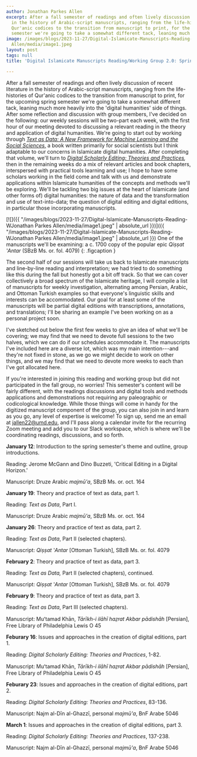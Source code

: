 ```yaml
---
author: Jonathan Parkes Allen
excerpt: After a fall semester of readings and often lively discussion of recent literature
  in the history of Arabic-script manuscripts, ranging from the life-histories of
  Qur'anic codices to the transition from manuscript to print, for the upcoming spring
  semester we're going to take a somewhat different tack, leaning much more heavily...
image: /images/blogs/2023-11-27/Digital-Islamicate-Manuscripts-Reading-WJonathan Parkes
  Allen/media/image1.jpeg
layout: post
tags: null
title: 'Digital Islamicate Manuscripts Reading/Working Group 2.0: Spring 2024'

---
```

After a fall semester of readings and often lively discussion of recent literature in the history of Arabic-script manuscripts, ranging from the life-histories of Qur'anic codices to the transition from manuscript to print, for the upcoming spring semester we're going to take a somewhat different tack, leaning much more heavily into the 'digital humanities' side of things. After some reflection and discussion with group members, I've decided on the following: our weekly sessions will be two-part each week, with the first hour of our meeting devoted to discussing a relevant reading in the theory and application of digital humanities. We're going to start out by working through [*Text as Data: A New Framework for Machine Learning and the Social Sciences*,](https://press.princeton.edu/books/paperback/9780691207551/text-as-data) a book written primarily for social scientists but I think adaptable to our concerns in Islamicate digital humanities. After completing that volume, we'll turn to *[Digital Scholarly Editing: Theories and Practices](https://www.openbookpublishers.com/books/10.11647/obp.0095),* then in the remaining weeks do a mix of relevant articles and book chapters, interspersed with practical tools learning and use; I hope to have some scholars working in the field come and talk with us and demonstrate applications within Islamicate humanities of the concepts and methods we'll be exploring. We'll be tackling two big issues at the heart of Islamicate (and other forms of) digital humanities: the nature of data and the transformation and use of text-into-data; the question of digital editing and digital editions, in particular those incorporating manuscripts.

[![]({{ "/images/blogs/2023-11-27/Digital-Islamicate-Manuscripts-Reading-WJonathan Parkes Allen/media/image1.jpeg" | absolute_url }})]({{ "/images/blogs/2023-11-27/Digital-Islamicate-Manuscripts-Reading-WJonathan Parkes Allen/media/image1.jpeg" | absolute_url }})
One of the manuscripts we'll be examining: a c. 1700 copy of the popular epic *Qiṣṣat ʽAntar* (SBzB Ms. or. fol. 4079)
{: .figcaption }

The second half of our sessions will take us back to Islamicate manuscripts and line-by-line reading and interpretation; we had tried to do something like this during the fall but honestly got a bit off track. So that we can cover collectively a broad spectrum of the Islamicate heritage, I will compile a list of manuscripts for weekly investigation, alternating among Persian, Arabic, and Ottoman Turkish examples so that everyone's linguistic skills and interests can be accommodated. Our goal for at least some of the manuscripts will be partial digital editions with transcriptions, annotations, and translations; I'll be sharing an example I've been working on as a personal project soon.

I've sketched out below the first few weeks to give an idea of what we'll be covering; we may find that we need to devote full sessions to the two halves, which we can do if our schedules accommodate it. The manuscripts I've included here are a diverse lot, which was my main intention---and they're not fixed in stone, as we go we might decide to work on other things, and we may find that we need to devote more weeks to each than I've got allocated here.

If you're interested in joining this reading and working group but did not participated in the fall group, no worries! This semester's content will be fairly different, with the readings discussions and digital tools and methods applications and demonstrations not requiring any paleographic or codicological knowledge. While those things will come in handy for the digitized manuscript component of the group, you can also join in and learn as you go, any level of expertise is welcome! To sign up, send me an email at <jallen22@umd.edu>, and I'll pass along a calendar invite for the recurring Zoom meeting and add you to our Slack workspace, which is where we'll be coordinating readings, discussions, and so forth.

**January 12**: Introduction to the spring semester's theme and outline, group introductions.

Reading: Jerome McGann and Dino Buzzeti, 'Critical Editing in a Digital Horizon.'

Manuscript: Druze Arabic *majmū'a*, SBzB Ms. or. oct. 164

**January 19**: Theory and practice of text as data, part 1.

Reading: *Text as Data*, Part I.

Manuscript: Druze Arabic *majmū'a*, SBzB Ms. or. oct. 164

**January 26**: Theory and practice of text as data, part 2.

Reading: *Text as Data*, Part II (selected chapters).

Manuscript: *Qiṣṣat ʽAntar* \[Ottoman Turkish\], SBzB Ms. or. fol. 4079

**February 2**: Theory and practice of text as data, part 3.

Reading: *Text as Data,* Part II (selected chapters), continued.

Manuscript: *Qiṣṣat ʽAntar* \[Ottoman Turkish\], SBzB Ms. or. fol. 4079

**February 9**: Theory and practice of text as data, part 3.

Reading: *Text as Data*, Part III (selected chapters).

Manuscript: Muʻtamad Khān, *Tārīkh-i ilāhī haz̤rat Akbar pādishāh* \[Persian\], Free Library of Philadelphia Lewis O 45

**Feburary 16**: Issues and approaches in the creation of digital editions, part 1.

Reading: *Digital Scholarly Editing: Theories and Practices*, 1-82.

Manuscript: Muʻtamad Khān, *Tārīkh-i ilāhī haz̤rat Akbar pādishāh* \[Persian\], Free Library of Philadelphia Lewis O 45

**Feburary 23**: Issues and approaches in the creation of digital editions, part 2.

Reading: *Digital Scholarly Editing: Theories and Practices*, 83-136.

Manuscript: Najm al-Dīn al-Ghazzī, personal *majmū'a*, BnF Arabe 5046

**March 1**: Issues and approaches in the creation of digital editions, part 3.

Reading: *Digital Scholarly Editing: Theories and Practices*, 137-238.

Manuscript: Najm al-Dīn al-Ghazzī, personal *majmū'a*, BnF Arabe 5046
